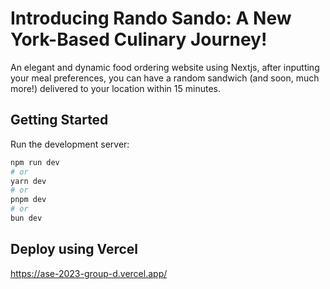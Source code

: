 # Introducing Rando Sando: A New York-Based Culinary Journey!

An elegant and dynamic food ordering website using Nextjs,
after inputting your meal preferences, you
can have a random sandwich (and soon, much more!) delivered to
your location within 15 minutes.

## Getting Started

Run the development server:

```bash
npm run dev
# or
yarn dev
# or
pnpm dev
# or
bun dev
```

## Deploy using Vercel

https://ase-2023-group-d.vercel.app/